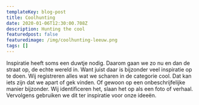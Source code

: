 ```yaml
---
templateKey: blog-post
title: Coolhunting
date: 2020-01-06T12:30:00.708Z
description: Hunting the cool
featuredpost: false
featuredimage: /img/coolhunting-leeuw.png
tags: []
---
```

Inspiratie heeft soms een duwtje nodig. Daarom gaan we zo nu en dan de straat op, de echte wereld in. Want juist daar is bijzonder veel inspiratie op te doen. Wij registreren alles wat we scharen in de categorie cool. Dat kan iets zijn dat we apart of gek vinden. Of gewoon op een onbeschrijfelijke manier bijzonder. Wij identificeren het, slaan het op als een foto of verhaal. Vervolgens gebruiken we dit ter inspiratie voor onze ideeën.
